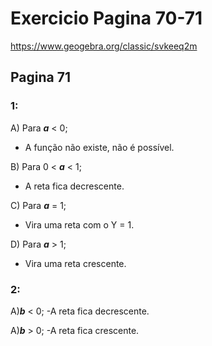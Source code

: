 # Exercicio Pagina 70-71
https://www.geogebra.org/classic/svkeeq2m


## Pagina 71
### 1:
A) Para **_a_** < 0;  
- A função não existe, não é possível.

B) Para 0 < **_a_** < 1;
- A reta fica decrescente.

C) Para **_a_** = 1;
- Vira uma reta com o Y = 1.

D) Para **_a_** > 1;
- Vira uma reta crescente.

### 2:
A)**_b_** < 0;
-A reta fica decrescente.

A)**_b_** > 0;
-A reta fica crescente.
